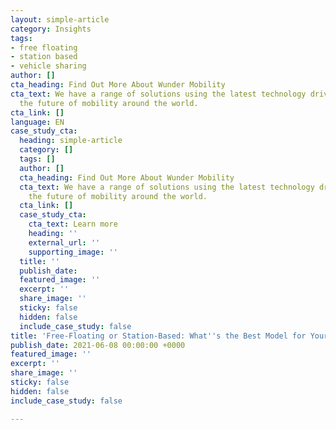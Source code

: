 ```yaml
---
layout: simple-article
category: Insights
tags:
- free floating
- station based
- vehicle sharing
author: []
cta_heading: Find Out More About Wunder Mobility
cta_text: We have a range of solutions using the latest technology driving forward
  the future of mobility around the world.
cta_link: []
language: EN
case_study_cta:
  heading: simple-article
  category: []
  tags: []
  author: []
  cta_heading: Find Out More About Wunder Mobility
  cta_text: We have a range of solutions using the latest technology driving forward
    the future of mobility around the world.
  cta_link: []
  case_study_cta:
    cta_text: Learn more
    heading: ''
    external_url: ''
    supporting_image: ''
  title: ''
  publish_date: 
  featured_image: ''
  excerpt: ''
  share_image: ''
  sticky: false
  hidden: false
  include_case_study: false
title: 'Free-Floating or Station-Based: What''s the Best Model for Your Mobility Business?'
publish_date: 2021-06-08 00:00:00 +0000
featured_image: ''
excerpt: ''
share_image: ''
sticky: false
hidden: false
include_case_study: false

---
```


